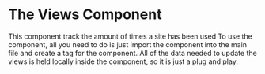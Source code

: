 # The Views Component

This component track the amount of times a site has been used
To use the component, all you need to do is just import the component into the main file and create a tag for the component.
All of the data needed to update the views is held locally inside the component, so it is just a plug and play.
